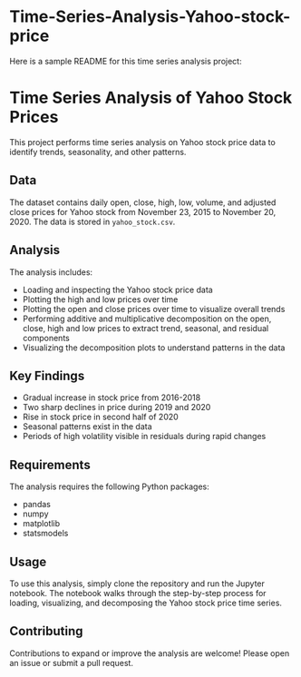 # Time-Series-Analysis-Yahoo-stock-price

Here is a sample README for this time series analysis project:

# Time Series Analysis of Yahoo Stock Prices

This project performs time series analysis on Yahoo stock price data to identify trends, seasonality, and other patterns.

## Data

The dataset contains daily open, close, high, low, volume, and adjusted close prices for Yahoo stock from November 23, 2015 to November 20, 2020. The data is stored in `yahoo_stock.csv`.

## Analysis

The analysis includes:

- Loading and inspecting the Yahoo stock price data
- Plotting the high and low prices over time
- Plotting the open and close prices over time to visualize overall trends
- Performing additive and multiplicative decomposition on the open, close, high and low prices to extract trend, seasonal, and residual components
- Visualizing the decomposition plots to understand patterns in the data

## Key Findings

- Gradual increase in stock price from 2016-2018
- Two sharp declines in price during 2019 and 2020
- Rise in stock price in second half of 2020
- Seasonal patterns exist in the data
- Periods of high volatility visible in residuals during rapid changes

## Requirements

The analysis requires the following Python packages:

- pandas 
- numpy
- matplotlib
- statsmodels

## Usage

To use this analysis, simply clone the repository and run the Jupyter notebook. The notebook walks through the step-by-step process for loading, visualizing, and decomposing the Yahoo stock price time series.

## Contributing

Contributions to expand or improve the analysis are welcome! Please open an issue or submit a pull request.
